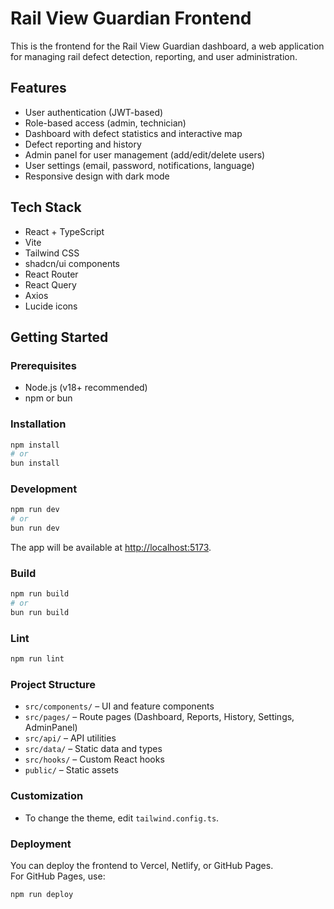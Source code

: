 # Rail View Guardian Frontend

This is the frontend for the Rail View Guardian dashboard, a web application for managing rail defect detection, reporting, and user administration.

## Features

- User authentication (JWT-based)
- Role-based access (admin, technician)
- Dashboard with defect statistics and interactive map
- Defect reporting and history
- Admin panel for user management (add/edit/delete users)
- User settings (email, password, notifications, language)
- Responsive design with dark mode

## Tech Stack

- React + TypeScript
- Vite
- Tailwind CSS
- shadcn/ui components
- React Router
- React Query
- Axios
- Lucide icons

## Getting Started

### Prerequisites

- Node.js (v18+ recommended)
- npm or bun

### Installation

```sh
npm install
# or
bun install
```

### Development

```sh
npm run dev
# or
bun run dev
```

The app will be available at [http://localhost:5173](http://localhost:5173).

### Build

```sh
npm run build
# or
bun run build
```

### Lint

```sh
npm run lint
```

### Project Structure

- `src/components/` – UI and feature components
- `src/pages/` – Route pages (Dashboard, Reports, History, Settings, AdminPanel)
- `src/api/` – API utilities
- `src/data/` – Static data and types
- `src/hooks/` – Custom React hooks
- `public/` – Static assets

### Customization

- To change the theme, edit `tailwind.config.ts`.

### Deployment

You can deploy the frontend to Vercel, Netlify, or GitHub Pages.  
For GitHub Pages, use:

```sh
npm run deploy
```
